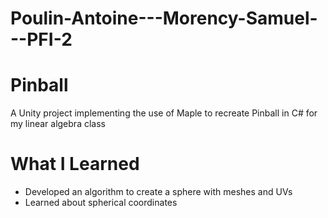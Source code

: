# Poulin-Antoine---Morency-Samuel---PFI-2
# Pinball

A Unity project implementing the use of Maple to recreate Pinball in C# for my linear algebra class

# What I Learned

* Developed an algorithm to create a sphere with meshes and UVs
* Learned about spherical coordinates
